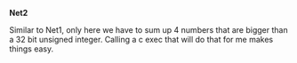 **Net2**

Similar to Net1, only here we have to sum up 4 numbers that are bigger than a 32 bit unsigned integer.
Calling a c exec that will do that for me makes things easy.